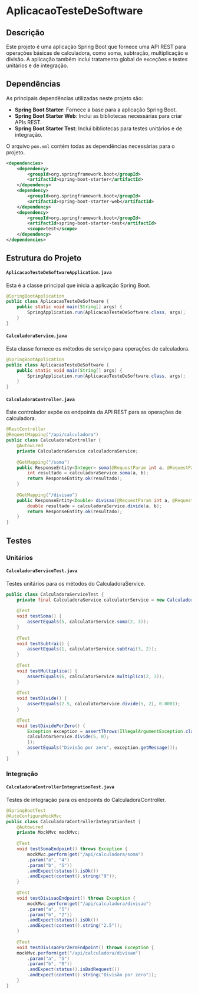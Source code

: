 # AplicacaoTesteDeSoftware

## Descrição
Este projeto é uma aplicação Spring Boot que fornece uma API REST para operações básicas de calculadora, como soma, subtração, multiplicação e divisão. A aplicação também inclui tratamento global de exceções e testes unitários e de integração.

## Dependências
As principais dependências utilizadas neste projeto são:

- **Spring Boot Starter**: Fornece a base para a aplicação Spring Boot.
- **Spring Boot Starter Web**: Inclui as bibliotecas necessárias para criar APIs REST.
- **Spring Boot Starter Test**: Inclui bibliotecas para testes unitários e de integração.

O arquivo `pom.xml` contém todas as dependências necessárias para o projeto.

```xml
<dependencies>
    <dependency>
        <groupId>org.springframework.boot</groupId>
        <artifactId>spring-boot-starter</artifactId>
    </dependency>
    <dependency>
        <groupId>org.springframework.boot</groupId>
        <artifactId>spring-boot-starter-web</artifactId>
    </dependency>
    <dependency>
        <groupId>org.springframework.boot</groupId>
        <artifactId>spring-boot-starter-test</artifactId>
        <scope>test</scope>
    </dependency>
</dependencies>
```
## Estrutura do Projeto
#### `AplicacaoTesteDeSoftwareApplication.java`
Esta é a classe principal que inicia a aplicação Spring Boot.
```java
@SpringBootApplication
public class AplicacaoTesteDeSoftware {
    public static void main(String[] args) {
        SpringApplication.run(AplicacaoTesteDeSoftware.class, args);
    }
}
```

#### `CalculadoraService.java`
Esta classe fornece os métodos de serviço para operações de calculadora.
```java
@SpringBootApplication
public class AplicacaoTesteDeSoftware {
    public static void main(String[] args) {
        SpringApplication.run(AplicacaoTesteDeSoftware.class, args);
    }
}
```

#### `CalculadoraController.java`
Este controlador expõe os endpoints da API REST para as operações de calculadora.
```java
@RestController
@RequestMapping("/api/calculadora")
public class CalculadoraController {
    @Autowired
    private CalculadoraService calculadoraService;
    
    @GetMapping("/soma")
    public ResponseEntity<Integer> soma(@RequestParam int a, @RequestParam int b) {
        int resultado = calculadoraService.soma(a, b);
        return ResponseEntity.ok(resultado);
    }
    
    @GetMapping("/divisao")
    public ResponseEntity<Double> divisao(@RequestParam int a, @RequestParam int b) {
        double resultado = calculadoraService.divide(a, b);
        return ResponseEntity.ok(resultado);
    }
}
```

## Testes
### Unitários
#### `CalculadoraServiceTest.java`
Testes unitários para os métodos do CalculadoraService.
```java
public class CalculadoraServiceTest {
    private final CalculadoraService calculatorService = new CalculadoraService();
    
    @Test
    void testSoma() {
        assertEquals(5, calculatorService.soma(2, 3));
    }
    
    @Test
    void testSubtrai() {
        assertEquals(1, calculatorService.subtrai(3, 2));
    }
    
    @Test
    void testMultiplica() {
        assertEquals(6, calculatorService.multiplica(2, 3));
    }
    
    @Test
    void testDivide() {
        assertEquals(2.5, calculatorService.divide(5, 2), 0.0001);
    }
    
    @Test
    void testDividePorZero() {
        Exception exception = assertThrows(IllegalArgumentException.class, () -> {
        calculatorService.divide(5, 0);
        });
        assertEquals("Divisão por zero", exception.getMessage());
    }
}
```

### Integração
#### `CalculadoraControllerIntegrationTest.java`
Testes de integração para os endpoints do CalculadoraController.
```java
@SpringBootTest
@AutoConfigureMockMvc
public class CalculadoraControllerIntegrationTest {
    @Autowired
    private MockMvc mockMvc;
    
    @Test
    void testSomaEndpoint() throws Exception {
        mockMvc.perform(get("/api/calculadora/soma")
        .param("a", "4")
        .param("b", "5"))
        .andExpect(status().isOk())
        .andExpect(content().string("9"));
    }
    
    @Test
    void testDivisaoEndpoint() throws Exception {
        mockMvc.perform(get("/api/calculadora/divisao")
        .param("a", "5")
        .param("b", "2"))
        .andExpect(status().isOk())
        .andExpect(content().string("2.5"));
    }
    
    @Test
    void testDivisaoPorZeroEndpoint() throws Exception {
    mockMvc.perform(get("/api/calculadora/divisao")
        .param("a", "5")
        .param("b", "0"))
        .andExpect(status().isBadRequest())
        .andExpect(content().string("Divisão por zero"));
    }
}
```


